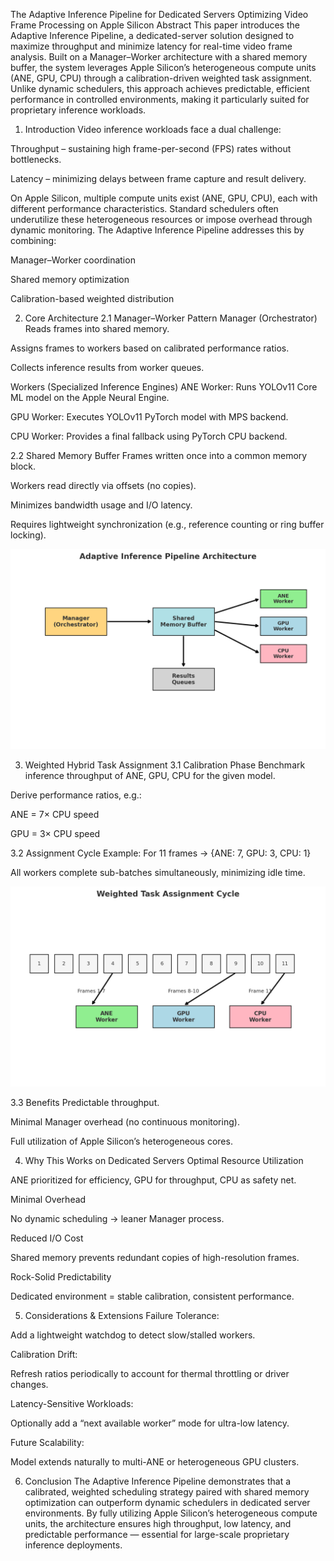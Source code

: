 The Adaptive Inference Pipeline for Dedicated Servers
Optimizing Video Frame Processing on Apple Silicon
Abstract
This paper introduces the Adaptive Inference Pipeline, a dedicated-server solution designed to maximize throughput and minimize latency for real-time video frame analysis. Built on a Manager–Worker architecture with a shared memory buffer, the system leverages Apple Silicon’s heterogeneous compute units (ANE, GPU, CPU) through a calibration-driven weighted task assignment. Unlike dynamic schedulers, this approach achieves predictable, efficient performance in controlled environments, making it particularly suited for proprietary inference workloads.

1. Introduction
Video inference workloads face a dual challenge:

Throughput – sustaining high frame-per-second (FPS) rates without bottlenecks.

Latency – minimizing delays between frame capture and result delivery.

On Apple Silicon, multiple compute units exist (ANE, GPU, CPU), each with different performance characteristics. Standard schedulers often underutilize these heterogeneous resources or impose overhead through dynamic monitoring.
The Adaptive Inference Pipeline addresses this by combining:

Manager–Worker coordination

Shared memory optimization

Calibration-based weighted distribution

2. Core Architecture
2.1 Manager–Worker Pattern
Manager (Orchestrator)
Reads frames into shared memory.

Assigns frames to workers based on calibrated performance ratios.

Collects inference results from worker queues.

Workers (Specialized Inference Engines)
ANE Worker: Runs YOLOv11 Core ML model on the Apple Neural Engine.

GPU Worker: Executes YOLOv11 PyTorch model with MPS backend.

CPU Worker: Provides a final fallback using PyTorch CPU backend.

2.2 Shared Memory Buffer
Frames written once into a common memory block.

Workers read directly via offsets (no copies).

Minimizes bandwidth usage and I/O latency.

Requires lightweight synchronization (e.g., reference counting or ring buffer locking).

<img src="https://github.com/tinosingh/Adaptive-Inference-Pipeline/blob/main/img2.jpg" alt="Adaptive Inference Pipeline Architecture">

3. Weighted Hybrid Task Assignment
3.1 Calibration Phase
Benchmark inference throughput of ANE, GPU, CPU for the given model.

Derive performance ratios, e.g.:

ANE = 7× CPU speed

GPU = 3× CPU speed

3.2 Assignment Cycle
Example: For 11 frames → {ANE: 7, GPU: 3, CPU: 1}

All workers complete sub-batches simultaneously, minimizing idle time.

<img src="https://github.com/tinosingh/Adaptive-Inference-Pipeline/blob/main/img1.jpg" alt="Weighted Task Assignment Cycle">

3.3 Benefits
Predictable throughput.

Minimal Manager overhead (no continuous monitoring).

Full utilization of Apple Silicon’s heterogeneous cores.

4. Why This Works on Dedicated Servers
Optimal Resource Utilization

ANE prioritized for efficiency, GPU for throughput, CPU as safety net.

Minimal Overhead

No dynamic scheduling → leaner Manager process.

Reduced I/O Cost

Shared memory prevents redundant copies of high-resolution frames.

Rock-Solid Predictability

Dedicated environment = stable calibration, consistent performance.

5. Considerations & Extensions
Failure Tolerance:

Add a lightweight watchdog to detect slow/stalled workers.

Calibration Drift:

Refresh ratios periodically to account for thermal throttling or driver changes.

Latency-Sensitive Workloads:

Optionally add a “next available worker” mode for ultra-low latency.

Future Scalability:

Model extends naturally to multi-ANE or heterogeneous GPU clusters.

6. Conclusion
The Adaptive Inference Pipeline demonstrates that a calibrated, weighted scheduling strategy paired with shared memory optimization can outperform dynamic schedulers in dedicated server environments. By fully utilizing Apple Silicon’s heterogeneous compute units, the architecture ensures high throughput, low latency, and predictable performance — essential for large-scale proprietary inference deployments.
